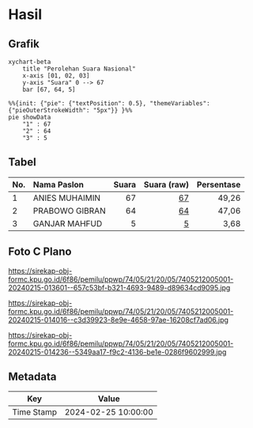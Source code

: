 # Hasil

## Grafik

```mermaid
xychart-beta
    title "Perolehan Suara Nasional"
    x-axis [01, 02, 03]
    y-axis "Suara" 0 --> 67
    bar [67, 64, 5]
```

```mermaid
%%{init: {"pie": {"textPosition": 0.5}, "themeVariables": {"pieOuterStrokeWidth": "5px"}} }%%
pie showData
    "1" : 67
    "2" : 64
    "3" : 5
```

## Tabel

| No. | Nama Paslon    | Suara | Suara (raw) | Persentase |
|:--- |:-------------- | -----:| -----------:| ----------:|
| 1   | ANIES MUHAIMIN | 67    | [67][p-1]   | 49,26      |
| 2   | PRABOWO GIBRAN | 64    | [64][p-2]   | 47,06      |
| 3   | GANJAR MAHFUD  | 5     | [5][p-3]    | 3,68       |


[p-1]: https://github.com/gigit-pemilu/pemilu-2024/blob/main/pilpres/hitung-suara/sub/74-sulawesi-tenggara/sub/05-konawe-selatan/sub/21-basala/sub/2005-lambandia/sub/001-tps/sub/paslon-1.txt
[p-2]: https://github.com/gigit-pemilu/pemilu-2024/blob/main/pilpres/hitung-suara/sub/74-sulawesi-tenggara/sub/05-konawe-selatan/sub/21-basala/sub/2005-lambandia/sub/001-tps/sub/paslon-2.txt
[p-3]: https://github.com/gigit-pemilu/pemilu-2024/blob/main/pilpres/hitung-suara/sub/74-sulawesi-tenggara/sub/05-konawe-selatan/sub/21-basala/sub/2005-lambandia/sub/001-tps/sub/paslon-3.txt

## Foto C Plano

https://sirekap-obj-formc.kpu.go.id/6f86/pemilu/ppwp/74/05/21/20/05/7405212005001-20240215-013601--657c53bf-b321-4693-9489-d89634cd9095.jpg

https://sirekap-obj-formc.kpu.go.id/6f86/pemilu/ppwp/74/05/21/20/05/7405212005001-20240215-014016--c3d39923-8e9e-4658-97ae-16208cf7ad06.jpg

https://sirekap-obj-formc.kpu.go.id/6f86/pemilu/ppwp/74/05/21/20/05/7405212005001-20240215-014236--5349aa17-f9c2-4136-be1e-0286f9602999.jpg


## Metadata

| Key        | Value               |
| ---------- | ------------------- |
| Time Stamp | 2024-02-25 10:00:00 |



